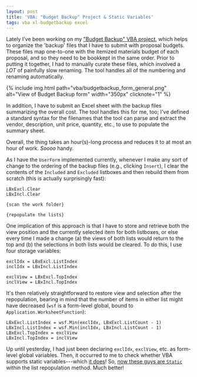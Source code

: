 ```yaml
---
layout: post
title: 'VBA: "Budget Backup" Project & Static Variables'
tags: vba xl-budgetbackup excel
---
```


Lately I've been working on my ["Budget Backup" VBA project](https://github.com/bskinn/excel-budgetbackup), which helps to organize the 'backup' files that I have to submit with proposal budgets.  These files map one-to-one with the itemized materials budget of each proposal, and so they need to be bookkept in the same order. Prior to putting it together, I had to manually curate these files, which involved a *LOT* of painfully slow renaming. The tool handles all of the numbering and renaming automatically.


{% include img.html path="vba/budgetbackup_form_general.png" alt="View of Budget Backup form" width="350px" clicknote="1" %}

In addition, I have to submit an Excel sheet with the backup files summarizing the overall cost.  The tool handles this for me, too; I've defined a standard syntax for the filenames that the tool can parse and extract the vendor, description, unit price, quantity, etc., to use to populate the summary sheet.

Overall, the thing takes an hour(s)-long process and reduces it to at most an hour of work.  *Soooo* handy.

As I have the `UserForm` implemented currently, whenever I make any sort of change to the ordering of the backup files (e.g., clicking `Insert`), I clear the contents of the `Included` and `Excluded` listboxes and then rebuild them from scratch (this is actually surprisingly fast): 

```
LBxExcl.Clear
LBxIncl.Clear

{scan the work folder}

{repopulate the lists}
```

One implication of this approach is that I have to store and retrieve both the view position and the currently selected item for both listboxes, or else every time I made a change (a) the views of both lists would return to the top and (b) the selections in both lists would be cleared. To do this, I use four storage variables:

```
exclIdx = LBxExcl.ListIndex
inclIdx = LBxIncl.ListIndex

exclView = LBxExcl.TopIndex
inclView = LBxIncl.TopIndex
```

It's then relatively straightforward to restore view and selection after the repopulation, bearing in mind that the number of items in either list might have decreased (`wsf` is a form-level global, bound to `Application.WorksheetFunction`):

```
LBxExcl.ListIndex = wsf.Min(exclIdx, LBxExcl.ListCount - 1)
LBxIncl.ListIndex = wsf.Min(inclIdx, LBxIncl.ListCount - 1)
LBxExcl.TopIndex = exclView
LBxIncl.TopIndex = inclView
```

Up until yesterday, I had just been declaring `exclIdx`, `exclView`, etc. as form-level global variables.  Then, it occurred to me to check whether VBA supports static variables---which [it does](https://bettersolutions.com/vba/variables/static-variables.htm)! So, [now these guys are `Static`](https://github.com/bskinn/excel-budgetbackup/blob/724ace643f50b5b189173ccc6a7a505bbad68c0d/src/FrmBackupSort.frm#L135-L136) within the list repopulation method. Much better!

